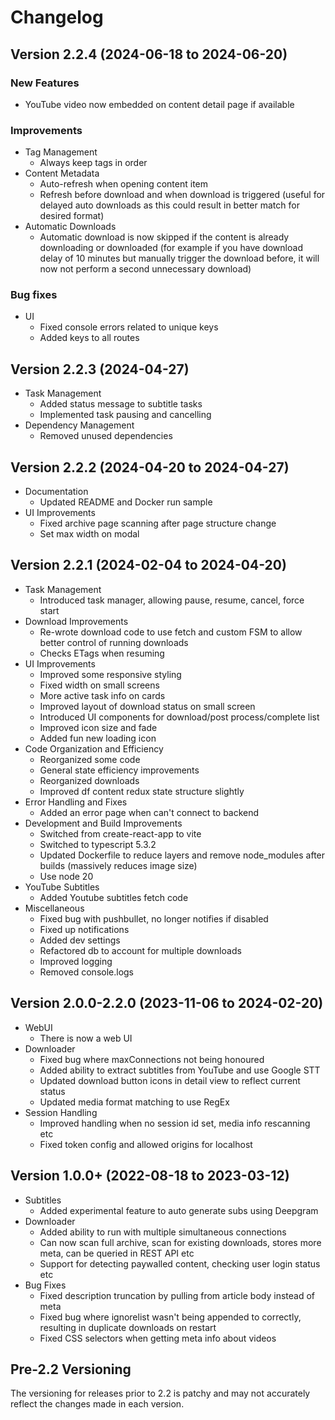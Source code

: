 # Changelog

## Version 2.2.4 (2024-06-18 to 2024-06-20)

### New Features

- YouTube video now embedded on content detail page if available

### Improvements

- Tag Management
  - Always keep tags in order
- Content Metadata
  - Auto-refresh when opening content item
  - Refresh before download and when download is triggered (useful for delayed auto downloads as this could result in better match for desired format)
- Automatic Downloads
  - Automatic download is now skipped if the content is already downloading or downloaded (for example if you have download delay of 10 minutes but manually trigger the download before, it will now not perform a second unnecessary download)

### Bug fixes

- UI
  - Fixed console errors related to unique keys
  - Added keys to all routes

## Version 2.2.3 (2024-04-27)

- Task Management
  - Added status message to subtitle tasks
  - Implemented task pausing and cancelling
- Dependency Management
  - Removed unused dependencies

## Version 2.2.2 (2024-04-20 to 2024-04-27)

- Documentation
  - Updated README and Docker run sample
- UI Improvements
  - Fixed archive page scanning after page structure change
  - Set max width on modal

## Version 2.2.1 (2024-02-04 to 2024-04-20)

- Task Management
  - Introduced task manager, allowing pause, resume, cancel, force start
- Download Improvements
  - Re-wrote download code to use fetch and custom FSM to allow better control of running downloads
  - Checks ETags when resuming
- UI Improvements
  - Improved some responsive styling
  - Fixed width on small screens
  - More active task info on cards
  - Improved layout of download status on small screen
  - Introduced UI components for download/post process/complete list
  - Improved icon size and fade
  - Added fun new loading icon
- Code Organization and Efficiency
  - Reorganized some code
  - General state efficiency improvements
  - Reorganized downloads
  - Improved df content redux state structure slightly
- Error Handling and Fixes
  - Added an error page when can't connect to backend
- Development and Build Improvements
  - Switched from create-react-app to vite
  - Switched to typescript 5.3.2
  - Updated Dockerfile to reduce layers and remove node_modules after builds (massively reduces image size)
  - Use node 20
- YouTube Subtitles
  - Added Youtube subtitles fetch code
- Miscellaneous
  - Fixed bug with pushbullet, no longer notifies if disabled
  - Fixed up notifications
  - Added dev settings
  - Refactored db to account for multiple downloads
  - Improved logging
  - Removed console.logs

## Version 2.0.0-2.2.0 (2023-11-06 to 2024-02-20)

- WebUI
  - There is now a web UI
- Downloader
  - Fixed bug where maxConnections not being honoured
  - Added ability to extract subtitles from YouTube and use Google STT
  - Updated download button icons in detail view to reflect current status
  - Updated media format matching to use RegEx
- Session Handling
  - Improved handling when no session id set, media info rescanning etc
  - Fixed token config and allowed origins for localhost

## Version 1.0.0+ (2022-08-18 to 2023-03-12)

- Subtitles
  - Added experimental feature to auto generate subs using Deepgram
- Downloader
  - Added ability to run with multiple simultaneous connections
  - Can now scan full archive, scan for existing downloads, stores more meta, can be queried in REST API etc
  - Support for detecting paywalled content, checking user login status etc
- Bug Fixes
  - Fixed description truncation by pulling from article body instead of meta
  - Fixed bug where ignorelist wasn't being appended to correctly, resulting in duplicate downloads on restart
  - Fixed CSS selectors when getting meta info about videos

## Pre-2.2 Versioning

The versioning for releases prior to 2.2 is patchy and may not accurately reflect the changes made in each version.
